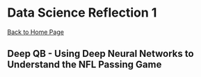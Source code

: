 # Data Science Reflection 1

[Back to Home Page](https://jeremy-swack.github.io/wicked-problems/)

## Deep QB - Using Deep Neural Networks to Understand the NFL Passing Game
